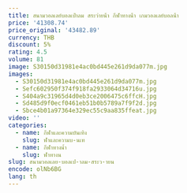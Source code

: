 ```yaml
---
title: สนามวอลเลย์บอลเป่าลม สระว่ายน้ํา กีฬาทางน้ํา เกมวอลเลย์บอลน้ํา
price: '41308.74'
price_original: '43482.89'
currency: THB
discount: 5%
rating: 4.5
volume: 81
image: S30150d31981e4ac0bd445e261d9da077m.jpg
images:
  - S30150d31981e4ac0bd445e261d9da077m.jpg
  - Sefc602950f374f918fa2933064d34716u.jpg
  - S404a9c31965d4d0eb3ce2006475c6ffcH.jpg
  - Sd485d9f0ecf0461eb51b0b5789a7f9f2d.jpg
  - Sbce4b01a97364e329ec55c9aa835ffeat.jpg
video: ''
categories:
  - name: กีฬาและความบันเทิง
    slug: ฬาและความบ-นเท
  - name: กีฬาทางน้ำ
    slug: ฬาทางน
slug: สนามวอลเลย-บอลเป-าลม-สระว-ายน
encode: olNb6BG
lang: th
---
```

  